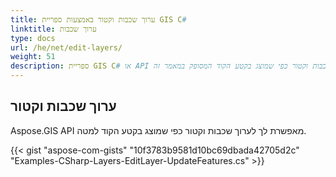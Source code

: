 ```yaml
---
title: ערוך שכבות וקטור באמצעות ספריית GIS C#
linktitle: ערוך שכבות
type: docs
url: /he/net/edit-layers/
weight: 51
description: ספריית GIS C# או API מאפשרת לך לערוך שכבות וקטור כפי שמוצג בקטע הקוד המסופק במאמר זה.
---
```


## **ערוך שכבות וקטור**
Aspose.GIS API מאפשרת לך לערוך שכבות וקטור כפי שמוצג בקטע הקוד למטה.

{{< gist "aspose-com-gists" "10f3783b9581d10bc69dbada42705d2c" "Examples-CSharp-Layers-EditLayer-UpdateFeatures.cs" >}}
